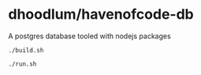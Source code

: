 dhoodlum/havenofcode-db
=========================

A postgres database tooled with nodejs packages

```
./build.sh
```

```
./run.sh
```
